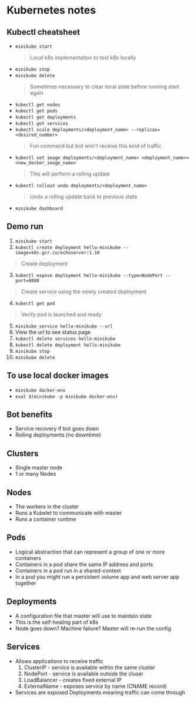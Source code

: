 # Kubernetes notes

## Kubectl cheatsheet
* `minikube start`
  > Local k8s implementation to test k8s locally
* `minikube stop`
* `minikube delete`
  > Sometimes necessary to clear local state before running start again
* `kubectl get nodes`
* `kubectl get pods`
* `kubectl get deployments`
* `kubectl get services`
* `kubectl scale deployments/<deployment_name> --replicas=<desired_number>`
  > Fun command but bot won't receive this kind of traffic
* `kubectl set image deployments/<deployment_name> <deployment_name>=<new_docker_image_name>`
  > This will perform a rolling update
* `kubectl rollout undo deployments/<deployment_name>`
  > Undo a rolling update back to previous state
* `minikube dashboard`

## Demo run
1. `minikube start`
2. `kubectl create deployment hello-minikube --image=k8s.gcr.io/echoserver:1.10`
  > Create deployment
3. `kubectl expose deployment hello-minikube --type=NodePort --port=8080`
  > Create service using the newly created deployment
4. `kubectl get pod`
  > Verify pod is launched and ready
5. `minikube service hello-minikube --url`
6. View the url to see status page
7. `kubectl delete services hello-minikube`
8. `kubectl delete deployment hello-minikube`
9. `minikube stop`
10. `minikube delete`

## To use local docker images
* `minikube docker-env`
* `eval $(minikube -p minikube docker-env)`

## Bot benefits
* Service recovery if bot goes down
* Rolling deployments (no downtime)

## Clusters
* Single master node
* 1 or many Nodes

## Nodes
* The workers in the cluster
* Runs a Kubelet to communicate with master
* Runs a container runtime

## Pods
* Logical abstraction that can represent a group of one or more containers
* Containers in a pod share the same IP address and ports
* Containers in a pod run in a shared-context
* In a pod you might run a persistent volume app and web server app together

## Deployments
* A configuration file that master will use to maintain state
* This is the self-healing part of k8s
* Node goes down? Machine failure? Master will re-run the config

## Services
* Allows applications to receive traffic
  1. ClusterIP - service is available within the same cluster
  2. NodePort - service is available outside the cluser
  3. LoadBalancer - creates fixed external IP
  4. ExternalName - exposes service by name (CNAME record)
* Services are exposed Deployments meaning traffic can come through

